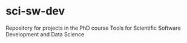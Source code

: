 # sci-sw-dev
Repository for projects in the PhD course Tools for Scientific Software Development and Data Science
